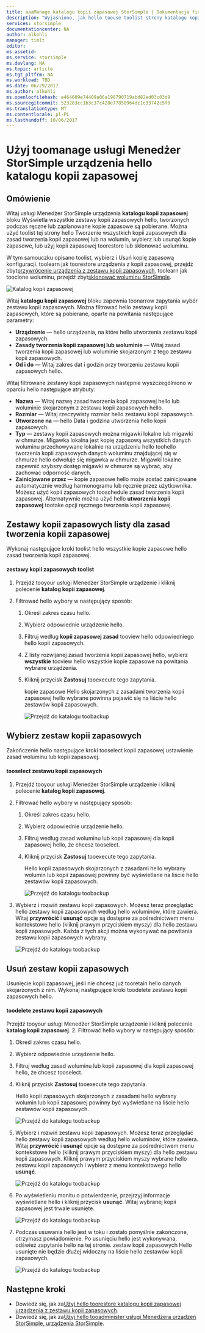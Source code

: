 ```yaml
---
title: aaaManage katalogu kopii zapasowej StorSimple | Dokumentacja firmy Microsoft
description: "Wyjaśniono, jak hello toouse toolist strony katalogu kopii zapasowej usługi Menedżera urządzeń StorSimple, wybierz i Usuń zestawy kopii zapasowych."
services: storsimple
documentationcenter: NA
author: alkohli
manager: timlt
editor: 
ms.assetid: 
ms.service: storsimple
ms.devlang: NA
ms.topic: article
ms.tgt_pltfrm: NA
ms.workload: TBD
ms.date: 06/29/2017
ms.author: alkohli
ms.openlocfilehash: e464609e74409a06a198790719abd82ed03c03d9
ms.sourcegitcommit: 523283cc1b3c37c428e77850964dc1c33742c5f0
ms.translationtype: MT
ms.contentlocale: pl-PL
ms.lasthandoff: 10/06/2017
---
```

# <a name="use-hello-storsimple-device-manager-service-toomanage-your-backup-catalog"></a>Użyj toomanage usługi Menedżer StorSimple urządzenia hello katalogu kopii zapasowej
## <a name="overview"></a>Omówienie
Witaj usługi Menedżer StorSimple urządzenia **katalogu kopii zapasowej** bloku Wyświetla wszystkie zestawy kopii zapasowych hello, tworzonych podczas ręczne lub zaplanowane kopie zapasowe są pobierane. Można użyć toolist tej strony hello Tworzenie wszystkich kopii zapasowych dla zasad tworzenia kopii zapasowej lub na wolumin, wybierz lub usunąć kopie zapasowe, lub użyj kopii zapasowej toorestore lub sklonować woluminu.

W tym samouczku opisano toolist, wybierz i Usuń kopię zapasową konfiguracji. toolearn jak toorestore urządzenia z kopii zapasowej, przejdź zbyt[przywrócenie urządzenia z zestawu kopii zapasowych](storsimple-8000-restore-from-backup-set-u2.md). toolearn jak tooclone woluminu, przejdź zbyt[sklonować woluminu StorSimple](storsimple-8000-clone-volume-u2.md).

![Katalog kopii zapasowej](./media/storsimple-8000-manage-backup-catalog/bucatalog.png) 

Witaj **katalogu kopii zapasowej** bloku zapewnia toonarrow zapytania wybór zestawu kopii zapasowych. Można filtrować hello zestawy kopii zapasowych, które są pobierane, oparte na powitania następujące parametry:

* **Urządzenie** — hello urządzenia, na które hello utworzenia zestawu kopii zapasowych.
* **Zasady tworzenia kopii zapasowej lub woluminie** — Witaj zasad tworzenia kopii zapasowej lub woluminie skojarzonym z tego zestawu kopii zapasowych.
* **Od i do** — Witaj zakres dat i godzin przy tworzeniu zestawu kopii zapasowych hello.

Witaj filtrowane zestawy kopii zapasowych następnie wyszczególniono w oparciu hello następujące atrybuty:

* **Nazwa** — Witaj nazwę zasad tworzenia kopii zapasowej hello lub woluminie skojarzonym z zestawu kopii zapasowych hello.
* **Rozmiar** — Witaj rzeczywisty rozmiar hello zestawu kopii zapasowych.
* **Utworzone na** — hello Data i godzina utworzenia hello kopii zapasowych. 
* **Typ** — zestawy kopii zapasowych można migawki lokalne lub migawki w chmurze. Migawka lokalna jest kopię zapasową wszystkich danych woluminu przechowywane lokalnie na urządzeniu hello toohello tworzenia kopii zapasowych danych woluminu znajdującej się w chmurze hello odwołuje się migawka w chmurze. Migawki lokalne zapewnić szybszy dostęp migawki w chmurze są wybrać, aby zachować odporność danych.
* **Zainicjowane przez** — kopie zapasowe hello może zostać zainicjowane automatycznie według harmonogramu lub ręcznie przez użytkownika. Możesz użyć kopii zapasowych tooschedule zasad tworzenia kopii zapasowej. Alternatywnie można użyć hello **utworzenia kopii zapasowej** tootake opcji ręcznego tworzenia kopii zapasowej.

## <a name="list-backup-sets-for-a-backup-policy"></a>Zestawy kopii zapasowych listy dla zasad tworzenia kopii zapasowej
Wykonaj następujące kroki toolist hello wszystkie kopie zapasowe hello zasad tworzenia kopii zapasowej.

#### <a name="toolist-backup-sets"></a>zestawy kopii zapasowych toolist
1. Przejdź tooyour usługi Menedżer StorSimple urządzenie i kliknij polecenie **katalog kopii zapasowej**.

2. Filtrować hello wybory w następujący sposób:
   
   1. Określ zakres czasu hello.
   2. Wybierz odpowiednie urządzenie hello.
   3. Filtruj według **kopii zapasowej zasad** tooview hello odpowiedniego hello kopii zapasowych.
   3. Z listy rozwijanej zasad tworzenia kopii zapasowej hello, wybierz **wszystkie** tooview hello wszystkie kopie zapasowe na powitania wybrane urządzenia.
   4. Kliknij przycisk **Zastosuj** tooexecute tego zapytania.
      
      kopie zapasowe Hello skojarzonych z zasadami tworzenia kopii zapasowej hello wybrane powinna pojawić się na liście hello zestawów kopii zapasowych.

      ![Przejdź do katalogu toobackup](./media/storsimple-8000-manage-backup-catalog/bucatalog1.png)

## <a name="select-a-backup-set"></a>Wybierz zestaw kopii zapasowych
Zakończenie hello następujące kroki tooselect kopii zapasowej ustawienie zasad woluminu lub kopii zapasowej.

#### <a name="tooselect-a-backup-set"></a>tooselect zestawu kopii zapasowych
1. Przejdź tooyour usługi Menedżer StorSimple urządzenie i kliknij polecenie **katalog kopii zapasowej**.
2. Filtrować hello wybory w następujący sposób:
   
   1. Określ zakres czasu hello. 
   2. Wybierz odpowiednie urządzenie hello. 
   3. Filtruj według zasad woluminu lub kopii zapasowej dla kopii zapasowej hello, że chcesz tooselect.
   4. Kliknij przycisk **Zastosuj** tooexecute tego zapytania.
      
      Hello kopii zapasowych skojarzonych z zasadami hello wybrany wolumin lub kopii zapasowej powinny być wyświetlane na liście hello zestawów kopii zapasowych.

      ![Przejdź do katalogu toobackup](./media/storsimple-8000-manage-backup-catalog/bucatalog1.png)

3. Wybierz i rozwiń zestawu kopii zapasowych. Możesz teraz przeglądać hello zestawy kopii zapasowych według hello woluminów, które zawiera. Witaj **przywrócić** i **usunąć** opcje są dostępne za pośrednictwem menu kontekstowe hello (kliknij prawym przyciskiem myszy) dla hello zestawu kopii zapasowych. Każda z tych akcji można wykonywać na powitania zestawu kopii zapasowych wybrany.

    ![Przejdź do katalogu toobackup](./media/storsimple-8000-manage-backup-catalog/bucatalog2.png)

## <a name="delete-a-backup-set"></a>Usuń zestaw kopii zapasowych
Usunięcie kopii zapasowej, jeśli nie chcesz już tooretain hello danych skojarzonych z nim. Wykonaj następujące kroki toodelete zestawu kopii zapasowych hello.

#### <a name="toodelete-a-backup-set"></a>toodelete zestawu kopii zapasowych
 Przejdź tooyour usługi Menedżer StorSimple urządzenie i kliknij polecenie **katalog kopii zapasowej**.
2. Filtrować hello wybory w następujący sposób:
   
   1. Określ zakres czasu hello. 
   2. Wybierz odpowiednie urządzenie hello. 
   3. Filtruj według zasad woluminu lub kopii zapasowej dla kopii zapasowej hello, że chcesz tooselect.
   4. Kliknij przycisk **Zastosuj** tooexecute tego zapytania.
      
      Hello kopii zapasowych skojarzonych z zasadami hello wybrany wolumin lub kopii zapasowej powinny być wyświetlane na liście hello zestawów kopii zapasowych.

      ![Przejdź do katalogu toobackup](./media/storsimple-8000-manage-backup-catalog/bucatalog1.png)

3. Wybierz i rozwiń zestawu kopii zapasowych. Możesz teraz przeglądać hello zestawy kopii zapasowych według hello woluminów, które zawiera. Witaj **przywrócić** i **usunąć** opcje są dostępne za pośrednictwem menu kontekstowe hello (kliknij prawym przyciskiem myszy) dla hello zestawu kopii zapasowych. Kliknij prawym przyciskiem myszy wybrane hello zestawu kopii zapasowych i wybierz z menu kontekstowego hello **usunąć**.

    ![Przejdź do katalogu toobackup](./media/storsimple-8000-manage-backup-catalog/bucatalog3.png)

4. Po wyświetleniu monitu o potwierdzenie, przejrzyj informacje wyświetlane hello i kliknij przycisk **usunąć**. Witaj wybranej kopii zapasowej jest trwale usunięte.

    ![Przejdź do katalogu toobackup](./media/storsimple-8000-manage-backup-catalog/bucatalog4.png)  

5. Podczas usuwania hello jest w toku i zostało pomyślnie zakończone, otrzymasz powiadomienie. Po usunięciu hello jest wykonywana, odśwież zapytanie hello na tej stronie. zestaw kopii zapasowych Hello usunięte nie będzie dłużej widoczny na liście hello zestawów kopii zapasowych.

    ![Przejdź do katalogu toobackup](./media/storsimple-8000-manage-backup-catalog/bucatalog7.png)

## <a name="next-steps"></a>Następne kroki
* Dowiedz się, jak za[Użyj hello toorestore katalogu kopii zapasowej urządzenia z zestawu kopii zapasowych](storsimple-8000-restore-from-backup-set-u2.md).
* Dowiedz się, jak za[Użyj hello tooadminister usługi Menedżera urządzeń StorSimple, urządzenia StorSimple](storsimple-8000-manager-service-administration.md).

